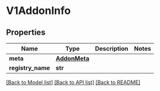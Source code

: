 # V1AddonInfo

## Properties
Name | Type | Description | Notes
------------ | ------------- | ------------- | -------------
**meta** | [**AddonMeta**](AddonMeta.md) |  | 
**registry_name** | **str** |  | 

[[Back to Model list]](../README.md#documentation-for-models) [[Back to API list]](../README.md#documentation-for-api-endpoints) [[Back to README]](../README.md)


